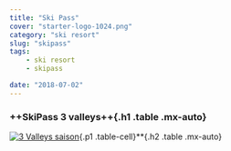 ```yaml
---
title: "Ski Pass"
cover: "starter-logo-1024.png"
category: "ski resort"
slug: "skipass"
tags:
    - ski resort
    - skipass

date: "2018-07-02"
---
```


### ++SkiPass 3 valleys++{.h1 .table .mx-auto}

[![3 Valleys saison](/dist/3vallees_saison2017.jpg)](/dist/3vallees_saison2017.jpg){.p1 .table-cell}**{.h2 .table .mx-auto}